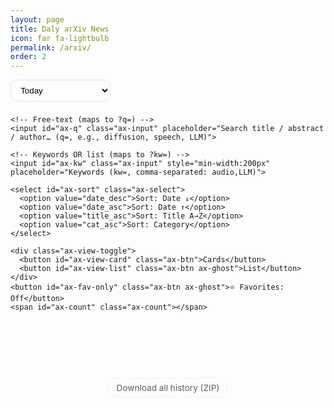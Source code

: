 ```yaml
---
layout: page
title: Daly arXiv News
icon: far fa-lightbulb
permalink: /arxiv/
order: 2
---
```



<style>
  /* ===== Fancy+ Pro with History, filters, and subtle download ===== */
  .ax-wrap{display:flex;flex-direction:column;gap:14px}
  .ax-toolbar{display:flex;flex-wrap:wrap;gap:8px;align-items:center}
  .ax-input{flex:1;min-width:230px;padding:.55rem .75rem;border:1px solid var(--card-border-color,#e5e7eb);border-radius:12px}
  .ax-btn,.ax-select{padding:.5rem .7rem;border:1px solid var(--card-border-color,#e5e7eb);border-radius:10px;background:var(--bg,transparent);cursor:pointer;text-decoration:none;display:inline-block}
  .ax-select{min-width:160px}
  .ax-chip{padding:.35rem .6rem;border:1px solid var(--card-border-color,#e5e7eb);border-radius:999px;cursor:pointer;font-size:.9rem;opacity:.85}
  .ax-chip.active{background:#00000010;border-color:#00000030;opacity:1}
  .ax-count{opacity:.75;font-size:.9rem;margin-left:auto}
  .ax-grid{display:grid;gap:14px}
  .ax-card{padding:.6rem .9rem;border:1px solid var(--card-border-color,#e5e7eb);border-radius:14px}
  .ax-title{margin:.1rem 0 .35rem 0;line-height:1.2}
  .ax-meta{font-size:.92rem;opacity:.85;margin-bottom:.4rem;display:flex;flex-wrap:wrap;gap:6px}
  .ax-badge{font-size:.72rem;padding:.15rem .4rem;border-radius:6px;background:#0000000d;border:1px solid #0000001a}
  .ax-abs{margin:.35rem 0 0 0;white-space:pre-wrap}
  .ax-links{margin-top:.5rem;font-size:.95rem;display:flex;gap:10px;flex-wrap:wrap}
  .ax-actions{margin-left:auto;display:flex;gap:6px}
  .ax-ghost{border-color:#0000;background:#0000}
  .ax-skel{height:110px;border-radius:14px;background:linear-gradient(90deg,#00000008,#00000014,#00000008);background-size:200% 100%;animation:sh 1.1s linear infinite}
  @keyframes sh{0%{background-position:200% 0}100%{background-position:-200% 0}}
  .ax-empty{opacity:.7}
  .ax-hl{background:linear-gradient(transparent 60%, #ffe08a88 0)}
  .ax-row{display:flex;gap:10px;align-items:center;flex-wrap:wrap}
  #ax-chips{min-height:32px;margin-bottom:8px}
  .ax-view-toggle .ax-btn{padding:.35rem .55rem}
  .ax-list .ax-card{display:flex;gap:12px;align-items:flex-start}
  .ax-leftbar{display:flex;flex-direction:column;gap:6px;align-items:center}
  .ax-star{cursor:pointer}
  .ax-toast{position:fixed;right:16px;bottom:16px;padding:.6rem .8rem;background:#111;color:#fff;border-radius:10px;opacity:.95;z-index:9999}

  /* bottom download — subtle */
  .ax-footer{display:flex;justify-content:center;margin-top:10px}
  .ax-download{font-size:.85rem;opacity:.7;border:1px dashed var(--card-border-color,#e5e7eb);padding:.4rem .7rem;border-radius:10px;text-decoration:none}
  .ax-download:hover{opacity:.9}
</style>

<div class="ax-wrap" id="arxiv-app">
  <div class="ax-toolbar">
    <!-- History (Today + YYYY-MM-DD from backend) -->
    <select id="ax-date" class="ax-select">
      <option value="">Today</option>
    </select>

    <!-- Free-text (maps to ?q=) -->
    <input id="ax-q" class="ax-input" placeholder="Search title / abstract / author… (q=, e.g., diffusion, speech, LLM)">

    <!-- Keywords OR list (maps to ?kw=) -->
    <input id="ax-kw" class="ax-input" style="min-width:200px" placeholder="Keywords (kw=, comma-separated: audio,LLM)">

    <select id="ax-sort" class="ax-select">
      <option value="date_desc">Sort: Date ↓</option>
      <option value="date_asc">Sort: Date ↑</option>
      <option value="title_asc">Sort: Title A→Z</option>
      <option value="cat_asc">Sort: Category</option>
    </select>

    <div class="ax-view-toggle">
      <button id="ax-view-card" class="ax-btn">Cards</button>
      <button id="ax-view-list" class="ax-btn ax-ghost">List</button>
    </div>
    <button id="ax-fav-only" class="ax-btn ax-ghost">⭐ Favorites: Off</button>
    <span id="ax-count" class="ax-count"></span>
  </div>

  <!-- Category chips -->
  <div id="ax-chips" class="ax-row"></div>

  <div id="ax-grid" class="ax-grid"></div>
  <button id="ax-more" class="ax-btn" style="display:none;margin:0 auto;">Load more</button>

  <!-- Subtle bottom download -->
  <div class="ax-footer">
    <a id="ax-download" class="ax-download" href="#" rel="noopener" download>Download all history (ZIP)</a>
  </div>
</div>

<script>
(function(){
  const API_BASE = 'https://arxiv-backend-production.up.railway.app/arxiv';
  const CATS = ['cs.CL','cs.LG','cs.AI','cs.SD','eess.AS','cs.CV','cs.MM','cs.IR','cs.NE','stat.ML'];

  // state
  let ALL=[], query='', kw='', cat=null, sort='date_desc', view='card', favOnly=false, day='';
  let page=0, pageSize=12;
  const $ = s=>document.querySelector(s);
  const grid=$('#ax-grid'), q=$('#ax-q'), kwInp=$('#ax-kw'), chips=$('#ax-chips'), count=$('#ax-count');
  const sortSel=$('#ax-sort'), btnCard=$('#ax-view-card'), btnList=$('#ax-view-list'), moreBtn=$('#ax-more'), favBtn=$('#ax-fav-only'), dateSel=$('#ax-date'), dl=$('#ax-download');

  // local favorites
  const FKEY='arxiv:favs';
  const favSet=new Set(JSON.parse(localStorage.getItem(FKEY)||'[]'));
  const saveFavs=()=>localStorage.setItem(FKEY, JSON.stringify([...favSet]));
  const isFav=id=>favSet.has(id);
  const toggleFav=id=>{ isFav(id)?favSet.delete(id):favSet.add(id); saveFavs(); render(true); refreshDownloadLink(); };

  function toast(msg, ms=2200){ const t=document.createElement('div'); t.className='ax-toast'; t.textContent=msg; document.body.appendChild(t); setTimeout(()=>t.remove(), ms); }
  function escapeHTML(s){return (s||'').replace(/[&<>"']/g, ch=>({'&':'&amp;','<':'&lt;','>':'&gt;','"':'&quot;',"'":'&#39;'}[ch]))}
  function hl(text,q){ if(!q) return escapeHTML(text||''); const esc=escapeHTML(text||''); const re=new RegExp('('+q.replace(/[.*+?^${}()|[\]\\]/g,'\\$&')+')','ig'); return esc.replace(re,'<span class="ax-hl">$1</span>'); }

  function bibtex(p){
    const id=(p.id||'').replace(/v\d+$/,'')||'arxiv';
    const authors=(Array.isArray(p.authors)?p.authors.join(' and '):(p.authors||'')).replace(/&/g,'and');
    const year=(p.date||'').slice(0,4) || new Date().getUTCFullYear();
    const title=p.title||''; const pc=(p.primary||'cs');
    return `@misc{${id},
  title={${title}},
  author={${authors}},
  year={${year}},
  eprint={${id}},
  archivePrefix={arXiv},
  primaryClass={${pc}}
}`;
  }
  const copy=text=>navigator.clipboard.writeText(text).then(()=>toast('Copied!'));

  // ------------ server interaction ------------
  function buildDataURL() {
    const base = day ? `${API_BASE}/history/${day}.json` : `${API_BASE}/latest.json`;
    const params = new URLSearchParams();
    if (query.trim()) params.set('q', query.trim());
    if (kw.trim())    params.set('kw', kw.trim());
    if (cat)          params.set('cat', cat);
    params.set('limit', String((page+1)*pageSize));
    const qs = params.toString();
    return qs ? `${base}?${qs}` : base;
  }

  function refreshDownloadLink() {
    // Build ZIP download link reflecting current day/q/kw/cat
    let url = `${API_BASE}/history.zip`;
    const params = new URLSearchParams();
    if (day) { params.set('start', day); params.set('end', day); }
    if (query.trim()) params.set('q', query.trim());
    if (kw.trim())    params.set('kw', kw.trim());
    if (cat)          params.set('cat', cat);
    params.set('filter','1'); // zip with filtered contents
    const qs = params.toString();
    dl.href = qs ? `${url}?${qs}` : url;
  }

  async function loadServer() {
    skeleton();
    try{
      const url = buildDataURL();
      const res = await fetch(url, {cache:'no-store'});
      if(!res.ok) throw new Error('HTTP '+res.status);
      ALL = await res.json();
      render(true);
    }catch(e){
      console.error(e);
      grid.innerHTML = `<div class="ax-card ax-empty">Failed to load arXiv feed.</div>`;
    } finally {
      refreshDownloadLink();
    }
  }

  async function loadHistoryList(){
    try{
      const res = await fetch(`${API_BASE}/history`, {cache:'no-store'});
      if(!res.ok) throw new Error('HTTP '+res.status);
      const files = await res.json();
      files.forEach(fn=>{
        const d = fn.replace(/\.json$/,'');
        const opt = document.createElement('option');
        opt.value = d;
        opt.textContent = d;
        dateSel.appendChild(opt);
      });
    }catch(e){
      console.warn('history list unavailable (ok if first day)', e);
    }
  }

  // ------------ UI helpers ------------
  function chip(label){
    const b=document.createElement('button'); b.className='ax-chip'+(cat===label?' active':''); b.textContent=label;
    b.onclick=()=>{ cat=(cat===label?null:label); resetAndLoad(); };
    return b;
  }
  function renderChips(){
    // Get fresh reference to chips element in case DOM was updated
    const chipsEl = document.getElementById('ax-chips');
    if(!chipsEl) {
      console.warn('Chips container not found');
      return;
    }
    chipsEl.innerHTML=''; 
    CATS.forEach(c=>{
      const chipEl = chip(c);
      if(chipEl) chipsEl.appendChild(chipEl);
    }); 
    if(cat){ 
      const x=chip('× clear'); 
      x.onclick=()=>{cat=null; resetAndLoad();}; 
      chipsEl.appendChild(x);
    }
  }

  function filteredClient(){
    // server already applied q/kw/cat; keep local sort + favorites/pin
    let arr=ALL.slice();
    arr.sort((a,b)=>{
      const ad=a.date||'', bd=b.date||'', at=(a.title||'').toLowerCase(), bt=(b.title||'').toLowerCase();
      const ac=(a.primary||''), bc=(b.primary||'');
      if(sort==='date_desc') return bd.localeCompare(ad) || at.localeCompare(bt);
      if(sort==='date_asc')  return ad.localeCompare(bd) || at.localeCompare(bt);
      if(sort==='title_asc') return at.localeCompare(bt);
      if(sort==='cat_asc')   return ac.localeCompare(bc) || bd.localeCompare(ad);
      return 0;
    });
    if(favOnly) arr=arr.filter(p=>isFav((p.id||'').replace(/v\d+$/,'')));
    if(!favOnly){
      const F=[], N=[]; arr.forEach(p=>isFav((p.id||'').replace(/v\d+$/,''))?F.push(p):N.push(p)); arr=[...F,...N];
    }
    return arr;
  }

  function iconStar(active){return active?'⭐':'☆';}

  function cardHTML(p){
    const baseId=(p.id||'').replace(/v\d+$/,'');
    const title=p.title||''; const authors=Array.isArray(p.authors)?p.authors.join(', '):(p.authors||'');
    const abs=p.abs || (baseId?`https://arxiv.org/abs/${baseId}`:'#'); const pdf=p.pdf || (baseId?`https://arxiv.org/pdf/${baseId}.pdf`:'#');
    const primary=p.primary||'arXiv', date=p.date||''; const abstract=p.abstract||p.summary||'';
    const fav=isFav(baseId);

    return view==='card' ? `
      <article class="ax-card">
        <div class="ax-row">
          <h3 class="ax-title" style="flex:1 1 auto;">${hl(title,query)}</h3>
          <div class="ax-actions">
            <a href="${abs}" target="_blank" rel="noopener" class="ax-btn">abs</a>
            <a href="${pdf}" target="_blank" rel="noopener" class="ax-btn">pdf</a>
            <button class="ax-btn" data-bib="${baseId}" title="Copy BibTeX">BibTeX</button>
            <button class="ax-btn ax-ghost ax-star" data-fav="${baseId}" title="Toggle favorite">${iconStar(fav)}</button>
          </div>
        </div>
        <div class="ax-meta">
          <span class="ax-badge">${primary}</span>
          ${date?`<span class="ax-badge">${date}</span>`:''}
          ${baseId?`<span class="ax-badge">arXiv:${baseId}</span>`:''}
        </div>
        <div class="ax-meta">${hl(authors,query)}</div>
        <details>
          <summary style="cursor:pointer;opacity:.88">Abstract</summary>
          <p class="ax-abs">${hl(abstract,query)}</p>
        </details>
      </article>
    ` : `
      <article class="ax-card">
        <div class="ax-leftbar">
          <button class="ax-btn ax-ghost ax-star" data-fav="${baseId}" title="Toggle favorite">${iconStar(fav)}</button>
          ${date?`<div class="ax-badge">${date}</div>`:''}
          <div class="ax-badge">${primary}</div>
        </div>
        <div style="flex:1">
          <h3 class="ax-title">${hl(title,query)}</h3>
          <div class="ax-meta">${baseId?`<span class="ax-badge">arXiv:${baseId}</span>`:''}</div>
          <div class="ax-meta">${hl(authors,query)}</div>
          <details>
            <summary style="cursor:pointer;opacity:.88">Abstract</summary>
            <p class="ax-abs">${hl(abstract,query)}</p>
          </details>
          <div class="ax-links">
            <a href="${abs}" target="_blank" rel="noopener" class="ax-btn">abs</a>
            <a href="${pdf}" target="_blank" rel="noopener" class="ax-btn">pdf</a>
            <button class="ax-btn" data-bib="${baseId}" title="Copy BibTeX">Copy BibTeX</button>
          </div>
        </div>
      </article>
    `;
  }

  function attachActions(scope){
    scope.querySelectorAll('[data-bib]').forEach(b=>{
      b.onclick=()=>{
        const id=b.getAttribute('data-bib');
        const p=ALL.find(x=>(x.id||'').replace(/v\d+$/,'')===id);
        if(p) copy(bibtex(p));
      };
    });
    scope.querySelectorAll('[data-fav]').forEach(b=>{
      b.onclick=()=>{ toggleFav(b.getAttribute('data-fav')); };
    });
  }

  function skeleton(n=6){ grid.innerHTML=Array.from({length:n}).map(()=>`<div class="ax-skel"></div>`).join(''); }

  function render(resetLayout=false){
    // Always update chips to reflect current category selection
    renderChips();
    
    const items=filteredClient();
    if(resetLayout) grid.classList.toggle('ax-list', view==='list');
    const total=items.length;
    const start=page*pageSize, end=Math.min(start+pageSize,total);
    if(start===0) grid.innerHTML='';
    const chunk=items.slice(start,end);
    const html=chunk.map(cardHTML).join('');
    const frag=document.createElement('div'); frag.innerHTML=html; attachActions(frag);
    grid.append(...frag.childNodes);
    count.textContent=`${total} item${total!==1?'s':''}${cat?` · ${cat}`:''}${query?` · "${query}"`:''}${kw?` · kw:${kw}`:''}${favOnly?' · ⭐':''}${day?` · ${day}`:' · Today'}`;
    moreBtn.style.display=end<total?'block':'none';
  }

  function reset(){ page=0; grid.innerHTML=''; render(true); refreshDownloadLink(); }
  function resetAndLoad(){ page=0; loadServer(); } // refreshDownloadLink() is called inside loadServer()

  // ------------ init ------------
  async function boot(){
    // Ensure elements exist
    if(!chips || !grid || !q || !kwInp){
      console.error('Missing required DOM elements');
      return;
    }
    
    // controls
    q.value=''; kwInp.value=''; query=''; kw=''; cat=null; sort='date_desc'; view='card'; favOnly=false; day='';
    q.oninput=e=>{ query=e.target.value; resetAndLoad(); };
    kwInp.oninput=e=>{ kw=e.target.value; resetAndLoad(); };
    sortSel.onchange=e=>{ sort=e.target.value; reset(); };
    $('#ax-view-card').onclick=()=>{ view='card'; btnCard.classList.remove('ax-ghost'); btnList.classList.add('ax-ghost'); reset(); };
    $('#ax-view-list').onclick=()=>{ view='list'; btnList.classList.remove('ax-ghost'); btnCard.classList.add('ax-ghost'); reset(); };
    favBtn.onclick=()=>{ favOnly=!favOnly; favBtn.textContent=favOnly?'⭐ Favorites: On':'⭐ Favorites: Off'; reset(); };
    moreBtn.onclick=()=>{ page++; render(); refreshDownloadLink(); };
    dateSel.onchange=e=>{ day=e.target.value; resetAndLoad(); };

    // Initialize chips immediately - this should happen before loading data
    renderChips();

    await loadHistoryList();
    await loadServer();     // includes refreshDownloadLink()
  }

  // Run boot when DOM is ready
  if(document.readyState === 'loading'){
    document.addEventListener('DOMContentLoaded', boot);
  } else {
    // DOM already loaded
    boot();
  }
  
  // Also handle PJAX navigation (Chirpy theme)
  document.addEventListener('pjax:complete', boot);
})();
</script>